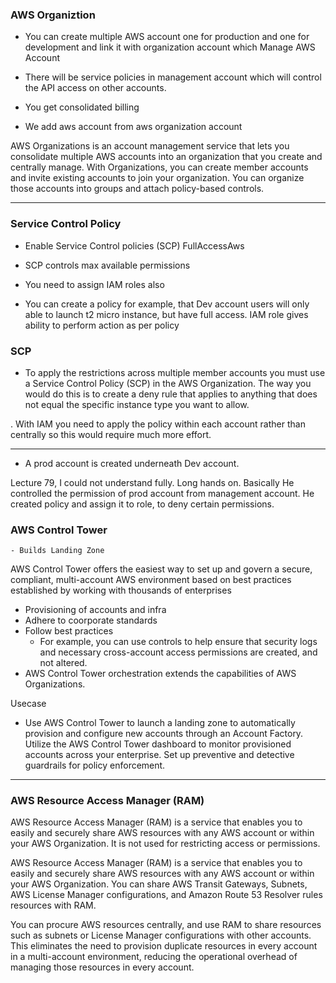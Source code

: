 ### AWS Organiztion
* You can create multiple AWS account one for production and one for development
and link it with organization account which Manage AWS Account 

* There will be service policies in management account which will control the API access on other accounts.

* You get consolidated billing

* We add aws account from aws organization account

AWS Organizations is an account management service that lets you consolidate multiple AWS accounts into an organization that you create and centrally manage. With Organizations, you can create member accounts and invite existing accounts to join your organization. You can organize those accounts into groups and attach policy-based controls.

------------------------------------------------------------------------

### Service Control Policy
* Enable Service Control policies (SCP)
    FullAccessAws

* SCP controls max available permissions

* You need to assign IAM roles also

* You can create a policy for example, that Dev account users will only able to launch t2 micro instance, but have full access. IAM role gives ability to perform action as per policy

### SCP

* To apply the restrictions across multiple member accounts you must use a Service Control Policy (SCP) in the AWS Organization. The way you would do this is to create a deny rule that applies to anything that does not equal the specific instance type you want to allow.

. With IAM you need to apply the policy within each account rather than centrally so this would require much more effort.

------------------------------------------------------------------------

* A prod account is created underneath Dev account.

Lecture 79, I could not understand fully. Long hands on.
Basically He controlled the permission of prod account from management account.
He created policy and assign it to role, to deny certain permissions.

### AWS Control Tower
    - Builds Landing Zone

AWS Control Tower offers the easiest way to set up and govern a secure, compliant, multi-account AWS environment based on best practices established by working with thousands of enterprises

- Provisioning of accounts and infra
- Adhere to coorporate standards
- Follow best practices
    - For example, you can use controls to help ensure that security logs and necessary cross-account access permissions are created, and not altered.
- AWS Control Tower orchestration extends the capabilities of AWS Organizations. 

Usecase
-  Use AWS Control Tower to launch a landing zone to automatically provision and configure new accounts through an Account Factory. Utilize the AWS Control Tower dashboard to monitor provisioned accounts across your enterprise. Set up preventive and detective guardrails for policy enforcement.

------------------------------------------------------------------------


###  AWS Resource Access Manager (RAM)

 AWS Resource Access Manager (RAM) is a service that enables you to easily and securely share AWS resources with any AWS account or within your AWS Organization. It is not used for restricting access or permissions.


AWS Resource Access Manager (RAM) is a service that enables you to easily and securely share AWS resources with any AWS account or within your AWS Organization. You can share AWS Transit Gateways, Subnets, AWS License Manager configurations, and Amazon Route 53 Resolver rules resources with RAM.

You can procure AWS resources centrally, and use RAM to share resources such as subnets or License Manager configurations with other accounts. This eliminates the need to provision duplicate resources in every account in a multi-account environment, reducing the operational overhead of managing those resources in every account.
